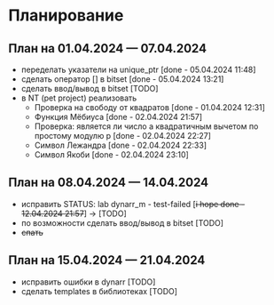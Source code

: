 # Планирование

## План на 01.04.2024 — 07.04.2024

- переделать указатели на unique_ptr [done - 05.04.2024 11:48]
- сделать оператор [] в bitset [done - 05.04.2024 13:21]
- сделать ввод/вывод в bitset [TODO]
- в NT (pet project) реализовать
  - Проверка на свободу от квадратов [done - 01.04.2024 12:31]
  - Функция Мёбиуса [done - 02.04.2024 21:57]
  - Проверка: является ли число a квадратичным вычетом по простому модулю p [done - 02.04.2024 22:27]
  - Символ Лежандра [done - 02.04.2024 22:33]
  - Символ Якоби [done - 02.04.2024 23:10]

## План на 08.04.2024 — 14.04.2024

- исправить STATUS: lab dynarr_m - test-failed [~~i hope done - 12.04.2024 21:57~~] -> [TODO]
- по возможности сделать ввод/вывод в bitset [TODO]
- ~~спать~~

## План на 15.04.2024 — 21.04.2024

- исправить ошибки в dynarr [TODO]
- сделать templates в библиотеках [TODO]

